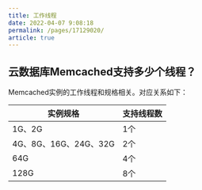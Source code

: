 ```yaml
---
title: 工作线程
date: 2022-04-07 9:08:18
permalink: /pages/17129020/
article: true
---
```


## 云数据库Memcached支持多少个线程？

Memcached实例的工作线程和规格相关。对应关系如下：

| 实例规格              | 支持线程数 |
| --------------------- | ---------- |
| 1G、2G                | 1个        |
| 4G、8G、16G、24G、32G | 2个        |
| 64G                   | 4个        |
| 128G                  | 8个        |


